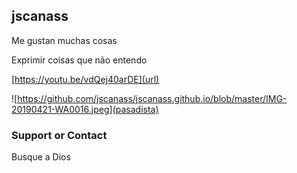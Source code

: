 ## jscanass

Me gustan muchas cosas

Exprimir coisas que não entendo

[https://youtu.be/vdQej40arDE](url)


![https://github.com/jscanass/jscanass.github.io/blob/master/IMG-20190421-WA0016.jpeg](pasadista)





### Support or Contact

Busque a Dios
